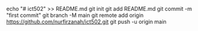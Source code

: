 echo "# ict502" >> README.md
git init
git add README.md
git commit -m "first commit"
git branch -M main
git remote add origin https://github.com/nurfirzanah/ict502.git
git push -u origin main
